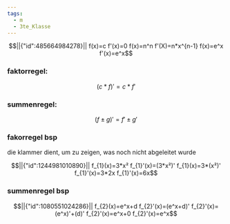 ```yaml
---
tags:
  - m
  - 3te_Klasse
---
```

```math
||{"id":485664984278}||

f(x)=c
f'(x)=0
f(x)=n^n
f'(X)=n*x^{n-1}
f(x)=e^x
f'(x)=e^x
```

### faktorregel:

$$(c*f)'=c*f'$$
### summenregel: 

$$(f\pm g)'=f'\pm g'$$


### fakorregel bsp

die klammer dient, um zu zeigen, was noch nicht abgeleitet wurde
```math
||{"id":1244981010890}||

f_{1}(x)=3*x²
f_{1}'(x)=(3*x²)'
f_{1}(x)=3*(x²)'
f_{1}'(x)=3*2x
f_{1}'(x)=6x
```
### summenregel bsp
```math
||{"id":1080551024286}||

f_{2}(x)=e^x+d
f_{2}'(x)=(e^x+d)'
f_{2}'(x)=(e^x)'+(d)'
f_{2}'(x)=e^x+0
f_{2}'(x)=e^x
```
